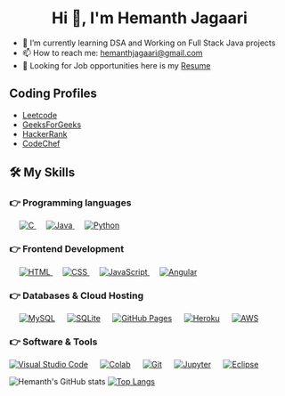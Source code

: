 <h1 align="center">Hi 👋, I'm Hemanth Jagaari</h1> 


- 🌱  I’m currently learning DSA and Working on Full Stack Java projects
- 📫  How to reach me: hemanthjagaari@gmail.com
- 📜  Looking for Job opportunities here is my [Resume](https://tinyurl.com/hemanth55)

## Coding Profiles
- [Leetcode](https://leetcode.com/hemanthjagaari/)
- [GeeksForGeeks](https://auth.geeksforgeeks.org/user/hemanthjagaari/profile)
- [HackerRank](https://www.hackerrank.com/jagaarihemanth?hr_r=1)
- [CodeChef](https://www.codechef.com/users/jagaarihemanth)

## 🛠️ My Skills

### 👉 Programming languages

<p align="left"> 
  &emsp; 
  <a href="https://www.cprogramming.com/" target="_blank"> 
    <img alt="C" src="https://img.shields.io/badge/C%20-%232370ED.svg?logo=c&logoColor=white">
  </a> 
  &emsp;
  <!--<a href="https://www.w3schools.com/cpp/" target="_blank"> 
    <img alt="C++" src="https://img.shields.io/badge/C++%20-%2300599C.svg?logo=c%2B%2B&logoColor=white">
  </a> 
  &emsp;-->
  
  <a href="https://www.java.com" target="_blank"> 
    <img alt="Java" src="https://img.shields.io/badge/Java-%23007396.svg?logo=java&logoColor=white">
  </a>
  &emsp;
   <a href="https://www.python.org" target="_blank">
    <img alt="Python" src="https://img.shields.io/badge/Python%20-%2314354C.svg?logo=python&logoColor=white">
  </a>
</p>

### 👉 Frontend Development
<p align="left"> 
  &emsp; 
  <a href="https://www.w3.org/html/" target="_blank"> 
   <img alt="HTML" src="https://img.shields.io/badge/HTML5%20-%23E34F26.svg?logo=html5&logoColor=white">
  </a>   
  &emsp;
  <a href="https://www.w3schools.com/css/" target="_blank">
    <img alt="CSS" src="https://img.shields.io/badge/CSS%20-%231572B6.svg?logo=css3&logoColor=white">
  </a> 
   &emsp;
  <a href="https://developer.mozilla.org/en-US/docs/Web/JavaScript" target="_blank"> 
     <img alt="JavaScript" src="https://img.shields.io/badge/JavaScript%20-%23F7DF1E.svg?logo=javascript&logoColor=black">
   </a>
   &emsp;
   <a href="https://developer.mozilla.org/en-US/docs/Web/JavaScript" target="_blank"> 
     <img alt="Angular" src="https://img.shields.io/badge/Angular%20-%10ff0080.svg?logo=Angular&logoColor=black">
   </a>
</p>

### 👉 Databases & Cloud Hosting
<p align="left">
  &emsp;
    <a href="https://www.mysql.com/"><img alt="MySQL" src="https://img.shields.io/badge/MySQL-%2300f.svg?style=flat&llogo=mysql&logoColor=white"></a>
  &emsp;
    <a href="https://www.sqlite.org/"><img alt="SQLite" src ="https://img.shields.io/badge/sqlite-%2307405e.svg?style=flat&logo=sqlite&logoColor=white"/></a>
  &emsp;
    <a href="https://www.github.com"><img alt="GitHub Pages" src="https://img.shields.io/badge/GitHub%20Pages-%23327FC7.svg?style=flat&llogo=github&logoColor=white"></a>
  &emsp;
    <a href="https://www.heroku.com/"><img alt="Heroku" src="https://img.shields.io/badge/Heroku%20-%23430098.svg?logo=heroku&logoColor=white"></a>  
  &emsp;
    <a href="https://aws.amazon.com/"><img alt="AWS" src="https://img.shields.io/badge/AWS%20-%23F37626.svg?logo=Aws&logoColor=white"></a>  
  &emsp;
 </p>
 
 ### 👉 Software & Tools
<p>
  <a href="#"><img alt="Visual Studio Code" src="https://img.shields.io/badge/Visual%20Studio%20Code-0078d7.svg?logo=visual-studio-code&logoColor=white"></a>
  &emsp;
    <a href="#"><img alt="Colab" src="https://img.shields.io/badge/Colab-00b56a.svg?logo=google-colab&logoColor=white"></a>
  &emsp;
    <a href="#"><img alt="Git" src="https://img.shields.io/badge/Git%20-%23F05033.svg?logo=git&logoColor=white"></a>
  &emsp;
    <a href="#"><img alt="Jupyter" src="https://img.shields.io/badge/Jupyter%20-%23F37626.svg?logo=Jupyter&logoColor=white"></a>
  &emsp;
    <a href="https://www.eclipse.org/"><img alt="Eclipse" src="https://img.shields.io/badge/Eclipse%20-%23A37826.svg?logo=Eclipse&logoColor=white"></a>
  &emsp;
</p>

![Hemanth's GitHub stats](https://github-readme-stats.vercel.app/api?username=Hemanth-jagaari&show_icons=true&theme=dracula)
[![Top Langs](https://github-readme-stats.vercel.app/api/top-langs/?username=Hemanth-jagaari&hide=shell&card_width=500&line_height=200)](https://github.com/anuraghazra/github-readme-stats)
